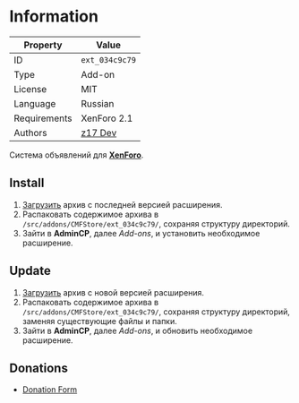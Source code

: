 # Information

| Property     | Value                                              |
| ------------ | -------------------------------------------------- |
| ID           | `ext_034c9c79`                                     |
| Type         | Add-on                                             |
| License      | MIT                                                |
| Language     | Russian                                            |
| Requirements | XenForo 2.1                                        |
| Authors      | [z17 Dev](mailto:mail@z17.dev)                     |

Система объявлений для [**XenForo**](https://xenforo.com).

## Install

1. [Загрузить](https://github.com/cmfstore/xenforo-notices/tags) архив с последней версией расширения.
2. Распаковать содержимое архива в `/src/addons/CMFStore/ext_034c9c79/`, сохраняя структуру директорий.
3. Зайти в **AdminCP**, далее *Add-ons*, и установить необходимое расширение.

## Update

1. [Загрузить](https://github.com/cmfstore/xenforo-notices/tags) архив с новой версией расширения.
2. Распаковать содержимое архива в `/src/addons/CMFStore/ext_034c9c79/`, сохраняя структуру директорий, заменяя существующие файлы и папки.
3. Зайти в **AdminCP**, далее *Add-ons*, и обновить необходимое расширение.

## Donations

- [Donation Form](https://donation-form.github.io/)
